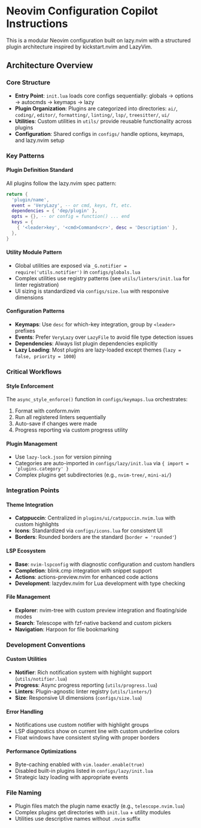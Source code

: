 # Neovim Configuration Copilot Instructions

This is a modular Neovim configuration built on lazy.nvim with a structured plugin architecture inspired by kickstart.nvim and LazyVim.

## Architecture Overview

### Core Structure

- **Entry Point**: `init.lua` loads core configs sequentially: globals → options → autocmds → keymaps → lazy
- **Plugin Organization**: Plugins are categorized into directories: `ai/`, `coding/`, `editor/`, `formatting/`, `linting/`, `lsp/`, `treesitter/`, `ui/`
- **Utilities**: Custom utilities in `utils/` provide reusable functionality across plugins
- **Configuration**: Shared configs in `configs/` handle options, keymaps, and lazy.nvim setup

### Key Patterns

#### Plugin Definition Standard

All plugins follow the lazy.nvim spec pattern:

```lua
return {
  'plugin/name',
  event = 'VeryLazy', -- or cmd, keys, ft, etc.
  dependencies = { 'dep/plugin' },
  opts = {}, -- or config = function() ... end
  keys = {
    { '<leader>key', '<cmd>Command<cr>', desc = 'Description' },
  },
}
```

#### Utility Module Pattern

- Global utilities are exposed via `_G.notifier = require('utils.notifier')` in `configs/globals.lua`
- Complex utilities use registry patterns (see `utils/linters/init.lua` for linter registration)
- UI sizing is standardized via `configs/size.lua` with responsive dimensions

#### Configuration Patterns

- **Keymaps**: Use `desc` for which-key integration, group by `<leader>` prefixes
- **Events**: Prefer `VeryLazy` over `LazyFile` to avoid file type detection issues
- **Dependencies**: Always list plugin dependencies explicitly
- **Lazy Loading**: Most plugins are lazy-loaded except themes (`lazy = false, priority = 1000`)

### Critical Workflows

#### Style Enforcement

The `async_style_enforce()` function in `configs/keymaps.lua` orchestrates:

1. Format with conform.nvim
2. Run all registered linters sequentially
3. Auto-save if changes were made
4. Progress reporting via custom progress utility

#### Plugin Management

- Use `lazy-lock.json` for version pinning
- Categories are auto-imported in `configs/lazy/init.lua` via `{ import = 'plugins.category' }`
- Complex plugins get subdirectories (e.g., `nvim-tree/`, `mini-ai/`)

### Integration Points

#### Theme Integration

- **Catppuccin**: Centralized in `plugins/ui/catppuccin.nvim.lua` with custom highlights
- **Icons**: Standardized via `configs/icons.lua` for consistent UI
- **Borders**: Rounded borders are the standard (`border = 'rounded'`)

#### LSP Ecosystem

- **Base**: `nvim-lspconfig` with diagnostic configuration and custom handlers
- **Completion**: blink.cmp integration with snippet support
- **Actions**: actions-preview.nvim for enhanced code actions
- **Development**: lazydev.nvim for Lua development with type checking

#### File Management

- **Explorer**: nvim-tree with custom preview integration and floating/side modes
- **Search**: Telescope with fzf-native backend and custom pickers
- **Navigation**: Harpoon for file bookmarking

### Development Conventions

#### Custom Utilities

- **Notifier**: Rich notification system with highlight support (`utils/notifier.lua`)
- **Progress**: Async progress reporting (`utils/progress.lua`)
- **Linters**: Plugin-agnostic linter registry (`utils/linters/`)
- **Size**: Responsive UI dimensions (`configs/size.lua`)

#### Error Handling

- Notifications use custom notifier with highlight groups
- LSP diagnostics show on current line with custom underline colors
- Float windows have consistent styling with proper borders

#### Performance Optimizations

- Byte-caching enabled with `vim.loader.enable(true)`
- Disabled built-in plugins listed in `configs/lazy/init.lua`
- Strategic lazy loading with appropriate events

### File Naming

- Plugin files match the plugin name exactly (e.g., `telescope.nvim.lua`)
- Complex plugins get directories with `init.lua` + utility modules
- Utilities use descriptive names without `.nvim` suffix
